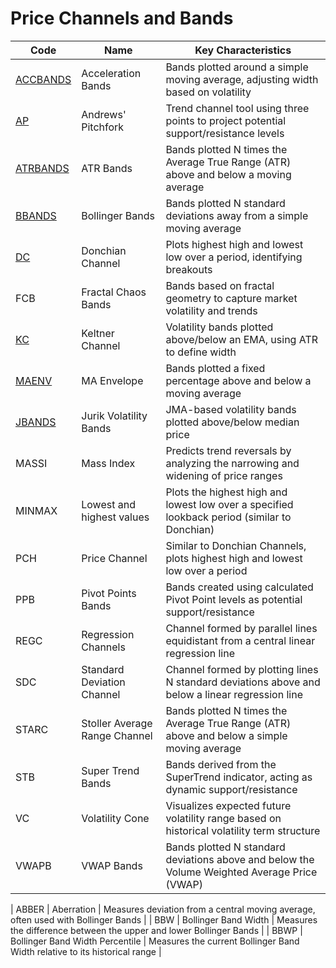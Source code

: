 # Price Channels and Bands

| Code | Name | Key Characteristics |
| ------------ | --------------------------------------- | --------------------------------------------------------------------------------------- |
| [ACCBANDS](/indicators/channels/accbands.md) | Acceleration Bands | Bands plotted around a simple moving average, adjusting width based on volatility |
| [AP](/indicators/channels/ap.md) | Andrews' Pitchfork | Trend channel tool using three points to project potential support/resistance levels |
| [ATRBANDS](/indicators/channels/atrbands.md) | ATR Bands | Bands plotted N times the Average True Range (ATR) above and below a moving average |
| [BBANDS](/indicators/channels/bbands.md) | Bollinger Bands | Bands plotted N standard deviations away from a simple moving average |
| [DC](/indicators/channels/dc.md) | Donchian Channel | Plots highest high and lowest low over a period, identifying breakouts |
| FCB | Fractal Chaos Bands | Bands based on fractal geometry to capture market volatility and trends |
| [KC](/indicators/channels/kc.md) | Keltner Channel | Volatility bands plotted above/below an EMA, using ATR to define width |
| [MAENV](/indicators/channels/maenv.md) | MA Envelope | Bands plotted a fixed percentage above and below a moving average |
| [JBANDS](/indicators/channels/jbands.md) | Jurik Volatility Bands | JMA-based volatility bands plotted above/below median price |
| MASSI | Mass Index | Predicts trend reversals by analyzing the narrowing and widening of price ranges |
| MINMAX | Lowest and highest values | Plots the highest high and lowest low over a specified lookback period (similar to Donchian) |
| PCH | Price Channel | Similar to Donchian Channels, plots highest high and lowest low over a period |
| PPB | Pivot Points Bands | Bands created using calculated Pivot Point levels as potential support/resistance |
| REGC | Regression Channels | Channel formed by parallel lines equidistant from a central linear regression line |
| SDC | Standard Deviation Channel | Channel formed by plotting lines N standard deviations above and below a linear regression line |
| STARC | Stoller Average Range Channel | Bands plotted N times the Average True Range (ATR) above and below a simple moving average |
| STB | Super Trend Bands | Bands derived from the SuperTrend indicator, acting as dynamic support/resistance |
| VC | Volatility Cone | Visualizes expected future volatility range based on historical volatility term structure |
| VWAPB | VWAP Bands | Bands plotted N standard deviations above and below the Volume Weighted Average Price (VWAP) |


| ABBER | Aberration | Measures deviation from a central moving average, often used with Bollinger Bands |
| BBW | Bollinger Band Width | Measures the difference between the upper and lower Bollinger Bands |
| BBWP | Bollinger Band Width Percentile | Measures the current Bollinger Band Width relative to its historical range |
